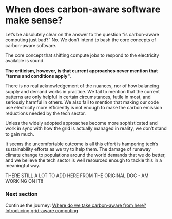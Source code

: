 # When does carbon-aware software make sense?

Let’s be absolutely clear on the answer to the question “is carbon-aware computing just bad?” No. We don’t intend to bash the core concepts of carbon-aware software. 

The core concept that shifting compute jobs to respond to the electricity available is sound. 

**The criticism, however, is that current approaches never mention that "terms and conditions apply".**

There is no real acknowledgement of the nuances, nor of how balancing supply and demand works in practice. We fail to mention that the current patterns are only helpful in certain circumstances, futile in most, and seriously harmful in others. We also fail to mention that making our code use electricity more efficiently is not enough to make the carbon emission reductions needed by the tech sector.

Unless the widely adopted approaches become more sophisticated and work in sync with how the grid is actually managed in reality, we don’t stand to gain much. 

It seems the uncomfortable outcome is all this effort is hampering tech’s sustainability efforts as we try to help them. The damage of runaway climate change to populations around the world demands that we do better, and we believe the tech sector is well resourced enough to tackle this in a meaningful way.



THERE STILL A LOT TO ADD HERE FROM THE ORIGINAL DOC - AM WORKING ON IT!!

### Next section
Continue the journey: [Where do we take carbon-aware from here? Introducing grid-aware computing](grid-aware-computing.md)